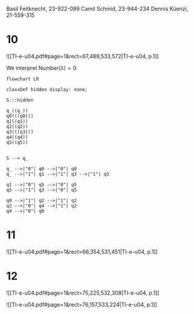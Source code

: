 
Basil Feitknecht, 23-922-099
Camil Schmid, 23-944-234
Dennis Küenzi, 21-559-315


# 10
![[TI-e-u04.pdf#page=1&rect=67,489,533,572|TI-e-u04, p.1]]

We interpret $\mathrm{Number}(\lambda)=0$.

```mermaid
flowchart LR

classDef hidden display: none;

S:::hidden

q_((q_))
q0(((q0)))
q1((q1))
q2((q2))
q3(((q3)))
q4((q4))
q5((q5))


S --> q_

q_ -->|"0"| q0 -->|"0"| q0
q_ -->|"1"| q1 -->|"1"| q3 -->|"1"| q3

q1 -->|"0"| q5 -->|"0"| q5
q5 -->|"1"| q3 -->|"0"| q5 

q0 -->|"1"| q2 -->|"1"| q2
q2 -->|"0"| q4 -->|"1"| q2
q4 -->|"0"| q0
```




# 11
![[TI-e-u04.pdf#page=1&rect=66,354,531,451|TI-e-u04, p.1]]



# 12

![[TI-e-u04.pdf#page=1&rect=75,225,532,308|TI-e-u04, p.1]]



![[TI-e-u04.pdf#page=1&rect=76,157,533,224|TI-e-u04, p.1]]
